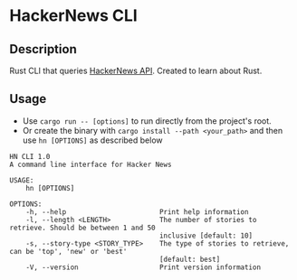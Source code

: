 # HackerNews CLI

## Description

Rust CLI that queries [HackerNews API](). Created to learn about Rust.

## Usage

- Use `cargo run -- [options]` to run directly from the project's root.
- Or create the binary with `cargo install --path <your_path>` and then use `hn [OPTIONS]` as described below

```
HN CLI 1.0
A command line interface for Hacker News

USAGE:
    hn [OPTIONS]

OPTIONS:
    -h, --help                       Print help information
    -l, --length <LENGTH>            The number of stories to retrieve. Should be between 1 and 50
                                     inclusive [default: 10]
    -s, --story-type <STORY_TYPE>    The type of stories to retrieve, can be 'top', 'new' or 'best'
                                     [default: best]
    -V, --version                    Print version information
```